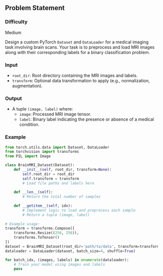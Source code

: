 ## Problem Statement
### Difficulty
Medium

Design a custom PyTorch `Dataset` and `DataLoader` for a medical imaging task involving brain scans. Your task is to preprocess and load MRI images along with their corresponding labels for a binary classification problem.

### Input
- `root_dir`: Root directory containing the MRI images and labels.
- `transform`: Optional data transformation to apply (e.g., normalization, augmentation).

### Output
- A tuple `(image, label)` where:
  - `image`: Processed MRI image tensor.
  - `label`: Binary label indicating the presence or absence of a medical condition.

### Example

```python
from torch.utils.data import Dataset, DataLoader
from torchvision import transforms
from PIL import Image

class BrainMRI_Dataset(Dataset):
    def __init__(self, root_dir, transform=None):
        self.root_dir = root_dir
        self.transform = transform
        # Load file paths and labels here
        
    def __len__(self):
        # Return the total number of samples
        
    def __getitem__(self, idx):
        # Implement logic to load and preprocess each sample
        # Return a tuple (image, label)
        
# Example usage:
transform = transforms.Compose([
    transforms.Resize((256, 256)),
    transforms.ToTensor()
])
dataset = BrainMRI_Dataset(root_dir='path/to/data', transform=transform)
dataloader = DataLoader(dataset, batch_size=4, shuffle=True)

for batch_idx, (images, labels) in enumerate(dataloader):
    # Train your model using images and labels
    pass
